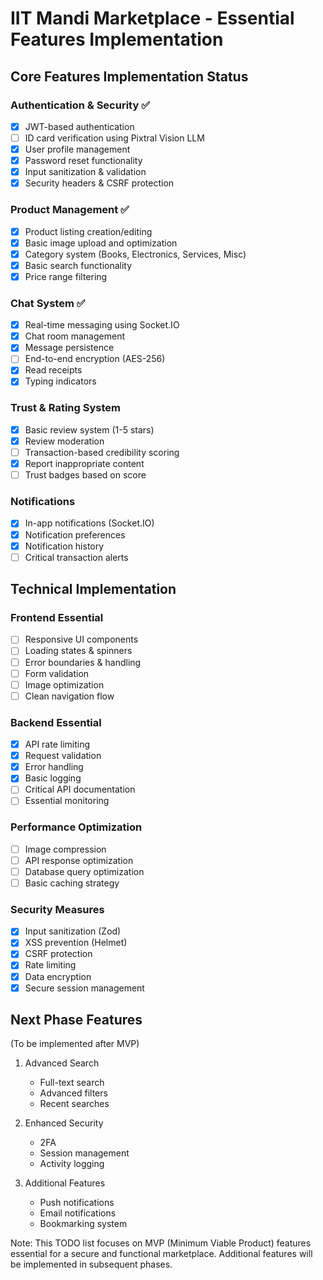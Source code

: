 # IIT Mandi Marketplace - Essential Features Implementation

## Core Features Implementation Status

### Authentication & Security ✅
- [x] JWT-based authentication
- [ ] ID card verification using Pixtral Vision LLM
- [x] User profile management
- [x] Password reset functionality
- [x] Input sanitization & validation
- [x] Security headers & CSRF protection

### Product Management ✅
- [x] Product listing creation/editing
- [x] Basic image upload and optimization
- [x] Category system (Books, Electronics, Services, Misc)
- [x] Basic search functionality
- [x] Price range filtering

### Chat System ✅
- [x] Real-time messaging using Socket.IO
- [x] Chat room management
- [x] Message persistence
- [ ] End-to-end encryption (AES-256)
- [x] Read receipts
- [x] Typing indicators

### Trust & Rating System
- [x] Basic review system (1-5 stars)
- [x] Review moderation
- [ ] Transaction-based credibility scoring
- [x] Report inappropriate content
- [ ] Trust badges based on score

### Notifications
- [x] In-app notifications (Socket.IO)
- [x] Notification preferences
- [x] Notification history
- [ ] Critical transaction alerts

## Technical Implementation

### Frontend Essential
- [ ] Responsive UI components
- [ ] Loading states & spinners
- [ ] Error boundaries & handling
- [ ] Form validation
- [ ] Image optimization
- [ ] Clean navigation flow

### Backend Essential
- [x] API rate limiting
- [x] Request validation
- [x] Error handling
- [x] Basic logging
- [ ] Critical API documentation
- [ ] Essential monitoring

### Performance Optimization
- [ ] Image compression
- [ ] API response optimization
- [ ] Database query optimization
- [ ] Basic caching strategy

### Security Measures
- [x] Input sanitization (Zod)
- [x] XSS prevention (Helmet)
- [x] CSRF protection
- [x] Rate limiting
- [x] Data encryption
- [x] Secure session management

## Next Phase Features
(To be implemented after MVP)

1. Advanced Search
   - Full-text search
   - Advanced filters
   - Recent searches

2. Enhanced Security
   - 2FA
   - Session management
   - Activity logging

3. Additional Features
   - Push notifications
   - Email notifications
   - Bookmarking system

Note: This TODO list focuses on MVP (Minimum Viable Product) features essential for a secure and functional marketplace. Additional features will be implemented in subsequent phases.
